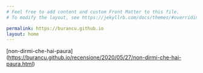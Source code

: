 ```yaml
---
# Feel free to add content and custom Front Matter to this file.
# To modify the layout, see https://jekyllrb.com/docs/themes/#overriding-theme-defaults

permalink: https://burancu.github.io
layout: home
---
```


[non-dirmi-che-hai-paura] (https://burancu.github.io/recensione/2020/05/27/non-dirmi-che-hai-paura.html)